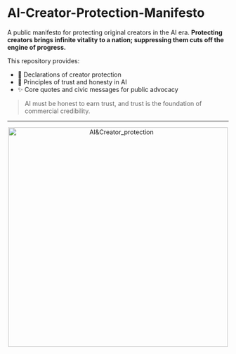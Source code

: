 # AI-Creator-Protection-Manifesto

A public manifesto for protecting original creators in the AI era.
**Protecting creators brings infinite vitality to a nation; suppressing them cuts off the engine of progress.**

This repository provides:
- 📜 Declarations of creator protection
- 🔑 Principles of trust and honesty in AI
- ✨ Core quotes and civic messages for public advocacy

> AI must be honest to earn trust, and trust is the foundation of commercial credibility.

----

<p align="center">
<img src="/I-Creator-Protection-manifesto/assest/images/AI&Creator_protection.png" alt="AI&Creator_protection" width="500">
</p>
